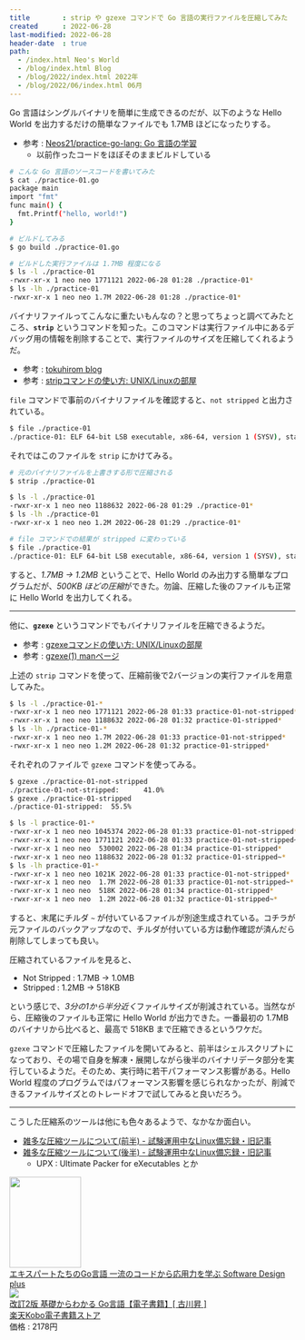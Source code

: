 ```yaml
---
title        : strip や gzexe コマンドで Go 言語の実行ファイルを圧縮してみた
created      : 2022-06-28
last-modified: 2022-06-28
header-date  : true
path:
  - /index.html Neo's World
  - /blog/index.html Blog
  - /blog/2022/index.html 2022年
  - /blog/2022/06/index.html 06月
---
```


Go 言語はシングルバイナリを簡単に生成できるのだが、以下のような Hello World を出力するだけの簡単なファイルでも 1.7MB ほどになったりする。

- 参考 : [Neos21/practice-go-lang: Go 言語の学習](https://github.com/Neos21/practice-go-lang)
  - 以前作ったコードをほぼそのままビルドしている

```bash
# こんな Go 言語のソースコードを書いてみた
$ cat ./practice-01.go
package main
import "fmt"
func main() {
  fmt.Printf("hello, world!")
}

# ビルドしてみる
$ go build ./practice-01.go

# ビルドした実行ファイルは 1.7MB 程度になる
$ ls -l ./practice-01
-rwxr-xr-x 1 neo neo 1771121 2022-06-28 01:28 ./practice-01*
$ ls -lh ./practice-01
-rwxr-xr-x 1 neo neo 1.7M 2022-06-28 01:28 ./practice-01*
```

バイナリファイルってこんなに重たいもんなの？と思ってちょっと調べてみたところ、**`strip`** というコマンドを知った。このコマンドは実行ファイル中にあるデバッグ用の情報を削除することで、実行ファイルのサイズを圧縮してくれるようだ。

- 参考 : [tokuhirom blog](http://blog.64p.org/entry/2022/06/23/004339)
- 参考 : [stripコマンドの使い方: UNIX/Linuxの部屋](http://x68000.q-e-d.net/~68user/unix/pickup?strip)

`file` コマンドで事前のバイナリファイルを確認すると、`not stripped` と出力されている。

```bash
$ file ./practice-01
./practice-01: ELF 64-bit LSB executable, x86-64, version 1 (SYSV), statically linked, Go BuildID=If9zmA0q8uak25Vtwi9t/M61qxQqNB8bJSYiRbM2T/aAR70uYax_77fI8PV8sU/khQyoJPhKjrEfwhzUIKi, not stripped
```

それではこのファイルを `strip` にかけてみる。

```bash
# 元のバイナリファイルを上書きする形で圧縮される
$ strip ./practice-01

$ ls -l ./practice-01
-rwxr-xr-x 1 neo neo 1188632 2022-06-28 01:29 ./practice-01*
$ ls -lh ./practice-01
-rwxr-xr-x 1 neo neo 1.2M 2022-06-28 01:29 ./practice-01*

# file コマンドでの結果が stripped に変わっている
$ file ./practice-01
./practice-01: ELF 64-bit LSB executable, x86-64, version 1 (SYSV), statically linked, Go BuildID=If9zmA0q8uak25Vtwi9t/M61qxQqNB8bJSYiRbM2T/aAR70uYax_77fI8PV8sU/khQyoJPhKjrEfwhzUIKi, stripped
```

すると、*1.7MB → 1.2MB* ということで、Hello World のみ出力する簡単なプログラムだが、*500KB ほどの圧縮*ができた。勿論、圧縮した後のファイルも正常に Hello World を出力してくれる。

-----

他に、**`gzexe`** というコマンドでもバイナリファイルを圧縮できるようだ。

- 参考 : [gzexeコマンドの使い方: UNIX/Linuxの部屋](http://x68000.q-e-d.net/~68user/unix/pickup?gzexe)
- 参考 : [gzexe(1) manページ](https://nxmnpg.lemoda.net/ja/1/gzexe)

上述の `strip` コマンドを使って、圧縮前後で2バージョンの実行ファイルを用意してみた。

```bash
$ ls -l ./practice-01-*
-rwxr-xr-x 1 neo neo 1771121 2022-06-28 01:33 practice-01-not-stripped*
-rwxr-xr-x 1 neo neo 1188632 2022-06-28 01:32 practice-01-stripped*
$ ls -lh ./practice-01-*
-rwxr-xr-x 1 neo neo 1.7M 2022-06-28 01:33 practice-01-not-stripped*
-rwxr-xr-x 1 neo neo 1.2M 2022-06-28 01:32 practice-01-stripped*
```

それぞれのファイルで `gzexe` コマンドを使ってみる。

```bash
$ gzexe ./practice-01-not-stripped
./practice-01-not-stripped:      41.0%
$ gzexe ./practice-01-stripped
./practice-01-stripped:  55.5%

$ ls -l practice-01-*
-rwxr-xr-x 1 neo neo 1045374 2022-06-28 01:33 practice-01-not-stripped*
-rwxr-xr-x 1 neo neo 1771121 2022-06-28 01:33 practice-01-not-stripped~*
-rwxr-xr-x 1 neo neo  530002 2022-06-28 01:34 practice-01-stripped*
-rwxr-xr-x 1 neo neo 1188632 2022-06-28 01:32 practice-01-stripped~*
$ ls -lh practice-01-*
-rwxr-xr-x 1 neo neo 1021K 2022-06-28 01:33 practice-01-not-stripped*
-rwxr-xr-x 1 neo neo  1.7M 2022-06-28 01:33 practice-01-not-stripped~*
-rwxr-xr-x 1 neo neo  518K 2022-06-28 01:34 practice-01-stripped*
-rwxr-xr-x 1 neo neo  1.2M 2022-06-28 01:32 practice-01-stripped~*
```

すると、末尾にチルダ `~` が付いているファイルが別途生成されている。コチラが元ファイルのバックアップなので、チルダが付いている方は動作確認が済んだら削除してしまっても良い。

圧縮されているファイルを見ると、

- Not Stripped : 1.7MB → 1.0MB
- Stripped : 1.2MB → 518KB

という感じで、*3分の1から半分近く*ファイルサイズが削減されている。当然ながら、圧縮後のファイルも正常に Hello World が出力できた。一番最初の 1.7MB のバイナリから比べると、最高で 518KB まで圧縮できるというワケだ。

`gzexe` コマンドで圧縮したファイルを開いてみると、前半はシェルスクリプトになっており、その場で自身を解凍・展開しながら後半のバイナリデータ部分を実行しているようだ。そのため、実行時に若干パフォーマンス影響がある。Hello World 程度のプログラムではパフォーマンス影響を感じられなかったが、削減できるファイルサイズとのトレードオフで試してみると良いだろう。

-----

こうした圧縮系のツールは他にも色々あるようで、なかなか面白い。

- [雑多な圧縮ツールについて(前半) - 試験運用中なLinux備忘録・旧記事](https://kakurasan.hatenadiary.jp/entry/20100104/p1)
- [雑多な圧縮ツールについて(後半) - 試験運用中なLinux備忘録・旧記事](https://kakurasan.hatenadiary.jp/entry/20100105/p1)
  - UPX : Ultimate Packer for eXecutables とか

<div class="ad-amazon">
  <div class="ad-amazon-image">
    <a href="https://www.amazon.co.jp/dp/B09P4PH63R?tag=neos21-22&amp;linkCode=osi&amp;th=1&amp;psc=1">
      <img src="https://m.media-amazon.com/images/I/41L6s6S4+8L._SL160_.jpg" width="126" height="160">
    </a>
  </div>
  <div class="ad-amazon-info">
    <div class="ad-amazon-title">
      <a href="https://www.amazon.co.jp/dp/B09P4PH63R?tag=neos21-22&amp;linkCode=osi&amp;th=1&amp;psc=1">エキスパートたちのGo言語 一流のコードから応用力を学ぶ Software Design plus</a>
    </div>
  </div>
</div>

<div class="ad-rakuten">
  <div class="ad-rakuten-image">
    <a href="https://hb.afl.rakuten.co.jp/hgc/g00reb42.waxycf23.g00reb42.waxyd080/?pc=https%3A%2F%2Fitem.rakuten.co.jp%2Frakutenkobo-ebooks%2F738af971b92b37a1a78e280d2db8f47a%2F&amp;m=http%3A%2F%2Fm.rakuten.co.jp%2Frakutenkobo-ebooks%2Fi%2F16199049%2F">
      <img src="https://thumbnail.image.rakuten.co.jp/@0_mall/rakutenkobo-ebooks/cabinet/0006/2000004970006.jpg?_ex=128x128">
    </a>
  </div>
  <div class="ad-rakuten-info">
    <div class="ad-rakuten-title">
      <a href="https://hb.afl.rakuten.co.jp/hgc/g00reb42.waxycf23.g00reb42.waxyd080/?pc=https%3A%2F%2Fitem.rakuten.co.jp%2Frakutenkobo-ebooks%2F738af971b92b37a1a78e280d2db8f47a%2F&amp;m=http%3A%2F%2Fm.rakuten.co.jp%2Frakutenkobo-ebooks%2Fi%2F16199049%2F">改訂2版 基礎からわかる Go言語【電子書籍】[ 古川昇 ]</a>
    </div>
    <div class="ad-rakuten-shop">
      <a href="https://hb.afl.rakuten.co.jp/hgc/g00reb42.waxycf23.g00reb42.waxyd080/?pc=https%3A%2F%2Fwww.rakuten.co.jp%2Frakutenkobo-ebooks%2F&amp;m=http%3A%2F%2Fm.rakuten.co.jp%2Frakutenkobo-ebooks%2F">楽天Kobo電子書籍ストア</a>
    </div>
    <div class="ad-rakuten-price">価格 : 2178円</div>
  </div>
</div>
